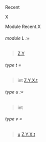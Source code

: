Recent

X

Module Recent.X

<a id="module-L"></a>

###### module L :=

> [Z.Y](Recent.Z.Y.md)


<a id="type-t"></a>

###### type t =

> int [Z.Y.X.t](Recent.Z.Y.X.md#type-t)


<a id="type-u"></a>

###### type u :=

> int


<a id="type-v"></a>

###### type v =

> [u](#type-u) [Z.Y.X.t](Recent.Z.Y.X.md#type-t)

